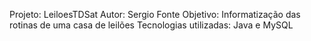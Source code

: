 Projeto: LeiloesTDSat
Autor: Sergio Fonte
Objetivo: Informatização das rotinas de uma casa de leilões
Tecnologias utilizadas: Java e MySQL
